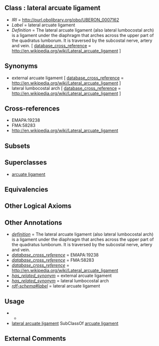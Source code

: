 
## Class : lateral arcuate ligament

 * *IRI* = http://purl.obolibrary.org/obo/UBERON_0007162
 * *Label* = lateral arcuate ligament
 * *Definition* = The lateral arcuate ligament (also lateral lumbocostal arch) is a ligament under the diaphragm that arches across the upper part of the quadratus lumborum. It is traversed by the subcostal nerve, artery and vein. [ [database_cross_reference](../../ef/oboInOwl#hasDbXref.md) = http://en.wikipedia.org/wiki/Lateral_arcuate_ligament ]

## Synonyms

 * external arcuate ligament [ [database_cross_reference](../../ef/oboInOwl#hasDbXref.md) = http://en.wikipedia.org/wiki/Lateral_arcuate_ligament ]
 * lateral lumbocostal arch [ [database_cross_reference](../../ef/oboInOwl#hasDbXref.md) = http://en.wikipedia.org/wiki/Lateral_arcuate_ligament ]

## Cross-references

 * EMAPA:19238
 * FMA:58283
 * http://en.wikipedia.org/wiki/Lateral_arcuate_ligament

## Subsets


## Superclasses

 * [arcuate ligament](../../UBERON/14/UBERON_0015214.md)

## Equivalencies


## Other Logical Axioms


## Other Annotations

 * *[definition](../../IAO/15/IAO_0000115.md)* = The lateral arcuate ligament (also lateral lumbocostal arch) is a ligament under the diaphragm that arches across the upper part of the quadratus lumborum. It is traversed by the subcostal nerve, artery and vein.
 * *[database_cross_reference](../../ef/oboInOwl#hasDbXref.md)* = EMAPA:19238
 * *[database_cross_reference](../../ef/oboInOwl#hasDbXref.md)* = FMA:58283
 * *[database_cross_reference](../../ef/oboInOwl#hasDbXref.md)* = http://en.wikipedia.org/wiki/Lateral_arcuate_ligament
 * *[has_related_synonym](../../ym/oboInOwl#hasRelatedSynonym.md)* = external arcuate ligament
 * *[has_related_synonym](../../ym/oboInOwl#hasRelatedSynonym.md)* = lateral lumbocostal arch
 * *[rdf-schema#label](../../el/rdf-schema#label.md)* = lateral arcuate ligament

## Usage

 * -
 * [lateral arcuate ligament](../../UBERON/62/UBERON_0007162.md) SubClassOf [arcuate ligament](../../UBERON/14/UBERON_0015214.md)

## External Comments

